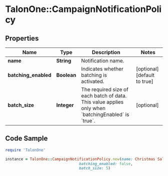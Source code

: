 # TalonOne::CampaignNotificationPolicy

## Properties

Name | Type | Description | Notes
------------ | ------------- | ------------- | -------------
**name** | **String** | Notification name. | 
**batching_enabled** | **Boolean** | Indicates whether batching is activated. | [optional] [default to true]
**batch_size** | **Integer** | The required size of each batch of data. This value applies only when &#x60;batchingEnabled&#x60; is &#x60;true&#x60;. | [optional] 

## Code Sample

```ruby
require 'TalonOne'

instance = TalonOne::CampaignNotificationPolicy.new(name: Christmas Sale,
                                 batching_enabled: false,
                                 batch_size: 5)
```


